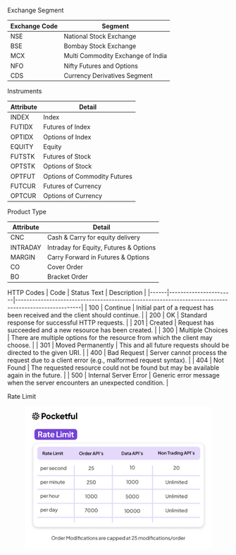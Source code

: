 Exchange Segment

| Exchange Code | Segment                                |
|---------------|------------------------------------------|
| NSE           | National Stock Exchange                  |
| BSE           | Bombay Stock Exchange                    |
| MCX           | Multi Commodity Exchange of India        |
| NFO           | Nifty Futures and Options                                  |
| CDS           | Currency Derivatives Segment                               |


Instruments

| Attribute | Detail                            |
|-----------|-----------------------------------|
| INDEX     | Index                             |
| FUTIDX    | Futures of Index                  |
| OPTIDX    | Options of Index                  |
| EQUITY    | Equity                            |
| FUTSTK    | Futures of Stock                  |
| OPTSTK    | Options of Stock                  |
| OPTFUT    | Options of Commodity Futures      |
| FUTCUR    | Futures of Currency               |
| OPTCUR    | Options of Currency               |


Product Type

| Attribute | Detail                                 |
|-----------|----------------------------------------|
| CNC       | Cash & Carry for equity delivery     |
| INTRADAY  | Intraday for Equity, Futures & Options |
| MARGIN    | Carry Forward in Futures & Options     |
| CO        | Cover Order                            |
| BO        | Bracket Order                          |


HTTP Codes
| Code | Status Text           | Description                                                                                         |
|------|-----------------------|-----------------------------------------------------------------------------------------------------|
| 100  | Continue              | Initial part of a request has been received and the client should continue.                         |
| 200  | OK                    | Standard response for successful HTTP requests.                                                     |
| 201  | Created               | Request has succeeded and a new resource has been created.                                          |
| 300  | Multiple Choices      | There are multiple options for the resource from which the client may choose.                       |
| 301  | Moved Permanently     | This and all future requests should be directed to the given URI.                                   |
| 400  | Bad Request           | Server cannot process the request due to a client error (e.g., malformed request syntax).           |
| 404  | Not Found             | The requested resource could not be found but may be available again in the future.                 |
| 500  | Internal Server Error | Generic error message when the server encounters an unexpected condition.                           |



Rate Limit
<figure markdown>
<img src="../images/rate_limit.jpg" alt="login" width="450"/>
</figure>